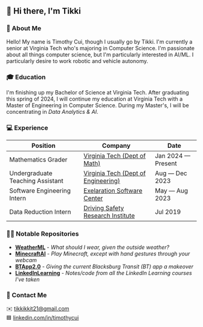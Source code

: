## 👋 Hi there, I'm Tikki

### 📗 About Me
Hello! My name is Timothy Cui, though I usually go by Tikki. I'm currently a
senior at Virginia Tech who's majoring in Computer Science. I'm passionate
about all things computer science, but I'm particularly interested in AI/ML. I
particularly desire to work robotic and vehicle autonomy.

### 🎓 Education
I'm finishing up my Bachelor of Science at Virginia Tech. After
graduating this spring of 2024, I will continue my education at Virginia Tech
with a Master of Engineering in Computer Science. During my Master's, I will be
concentrating in *Data Analytics & AI*.

### 💻 Experience
| Position                         | Company                                                      | Date               |
| -------------------------------- | ------------------------------------------------------------ | ------------------ |
| Mathematics Grader               | [Virginia Tech (Dept of Math)](https://math.vt.edu/)         | Jan 2024 — Present |
| Undergraduate Teaching Assistant | [Virginia Tech (Dept of Engineering)](https://eng.vt.edu/)   | Aug — Dec 2023     |
| Software Engineering Intern      | [Exelaration Software Center](https://exelaration.com/)      | May — Aug 2023     |
| Data Reduction Intern            | [Driving Safety Research Institute](https://dsri.uiowa.edu/) | Jul 2019           |

### 👨‍💻 Notable Repositories
- [**WeatherML**](https://github.com/tikkikkit21/WeatherML) -
  *What should I wear, given the outside weather?*
- [**MinecraftAI**](https://github.com/tikkikkit21/MinecraftAI) -
  *Play Minecraft, except with hand gestures through your webcam*
- [**BTApp2.0**](https://github.com/tikkikkit21/BTApp2.0) -
  *Giving the current Blacksburg Transit (BT) app a makeover*
- [**LinkedInLearning**](https://github.com/tikkikkit21/LinkedInLearning) -
  *Notes/code from all the LinkedIn Learning courses I've taken*

### 💬 Contact Me
✉️ tikkikkit21@gmail.com<br>
🟦 [linkedin.com/in/timothycui](https://www.linkedin.com/in/timothycui/)
